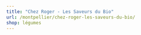```yaml
---
title: "Chez Roger - Les Saveurs du Bio"
url: /montpellier/chez-roger-les-saveurs-du-bio/
shop: légumes
---
```

